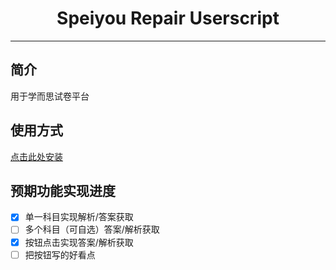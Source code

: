 <div align="center">
  
# Speiyou Repair Userscript
</div>

---

## 简介
用于学而思试卷平台

## 使用方式
[点击此处安装](https://ghproxy.net/https://raw.githubusercontent.com/liubanlaobanzhang/speiyou-Repair/main/main.js)

## 预期功能实现进度

- [X] 单一科目实现解析/答案获取
- [ ] 多个科目（可自选）答案/解析获取
- [X] 按钮点击实现答案/解析获取
- [ ] 把按钮写的好看点
